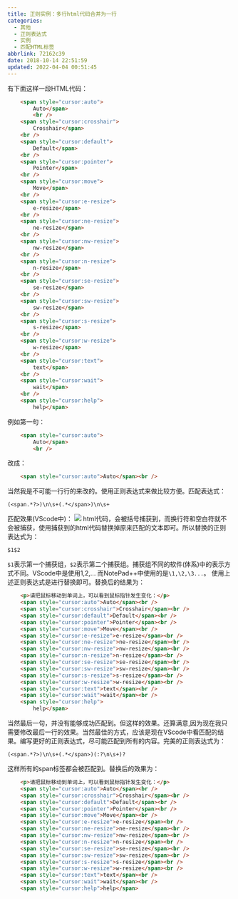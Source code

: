 ```yaml
---
title: 正则实例：多行html代码合并为一行
categories: 
  - 其他
  - 正则表达式
  - 实例
  - 匹配HTML标签
abbrlink: 72162c39
date: 2018-10-14 22:51:59
updated: 2022-04-04 00:51:45
---
```

有下面这样一段HTML代码：
```html
    <span style="cursor:auto">
        Auto</span>
        <br />
    <span style="cursor:crosshair">
        Crosshair</span>
    <br />
    <span style="cursor:default">
        Default</span>
    <br />
    <span style="cursor:pointer">
        Pointer</span>
    <br />
    <span style="cursor:move">
        Move</span>
    <br />
    <span style="cursor:e-resize">
        e-resize</span>
    <br />
    <span style="cursor:ne-resize">
        ne-resize</span>
    <br />
    <span style="cursor:nw-resize">
        nw-resize</span>
    <br />
    <span style="cursor:n-resize">
        n-resize</span>
    <br />
    <span style="cursor:se-resize">
        se-resize</span>
    <br />
    <span style="cursor:sw-resize">
        sw-resize</span>
    <br />
    <span style="cursor:s-resize">
        s-resize</span>
    <br />
    <span style="cursor:w-resize">
        w-resize</span>
    <br />
    <span style="cursor:text">
        text</span>
    <br />
    <span style="cursor:wait">
        wait</span>
    <br />
    <span style="cursor:help">
        help</span>
```
例如第一句：
```html
    <span style="cursor:auto">
        Auto</span>
        <br />
```
改成：
```html
    <span style="cursor:auto">Auto</span><br />
```
当然我是不可能一行行的来改的。使用正则表达式来做比较方便。匹配表达式：
```
(<span.*?>)\n\s+(.*</span>)\n\s+
```
匹配效果(VScode中)：
![](https://image-1257720033.cos.ap-shanghai.myqcloud.com/blog/%E6%AD%A3%E5%88%99%E8%A1%A8%E8%BE%BE%E5%BC%8F/%E5%BA%94%E7%94%A8/%E5%8C%B9%E9%85%8DHTML/%E5%A4%9A%E8%A1%8Chtml%E5%90%88%E5%B9%B6%E4%B8%BA%E4%B8%80%E8%A1%8C.png)
html代码，会被括号捕获到，而换行符和空白符就不会被捕获，使用捕获到的html代码替换掉原来匹配的文本即可。所以替换的正则表达式为：
```
$1$2
```
`$1`表示第一个捕获组，`$2`表示第二个捕获组。捕获组不同的软件(体系)中的表示方式不同。VScode中是使用$1,$2,... 而NotePad++中使用的是`\1,\2,\3...`。
使用上述正则表达式是进行替换即可。替换后的结果为：
```html
    <p>请把鼠标移动到单词上，可以看到鼠标指针发生变化：</p>
    <span style="cursor:auto">Auto</span><br />
    <span style="cursor:crosshair">Crosshair</span><br />
    <span style="cursor:default">Default</span><br />
    <span style="cursor:pointer">Pointer</span><br />
    <span style="cursor:move">Move</span><br />
    <span style="cursor:e-resize">e-resize</span><br />
    <span style="cursor:ne-resize">ne-resize</span><br />
    <span style="cursor:nw-resize">nw-resize</span><br />
    <span style="cursor:n-resize">n-resize</span><br />
    <span style="cursor:se-resize">se-resize</span><br />
    <span style="cursor:sw-resize">sw-resize</span><br />
    <span style="cursor:s-resize">s-resize</span><br />
    <span style="cursor:w-resize">w-resize</span><br />
    <span style="cursor:text">text</span><br />
    <span style="cursor:wait">wait</span><br />
    <span style="cursor:help">
        help</span>
```
当然最后一句，并没有能够成功匹配到。但这样的效果。还算满意,因为现在我只需要修改最后一行的效果。当然最佳的方式，应该是现在VScode中看匹配的结果。编写更好的正则表达式，尽可能匹配到所有的内容。完美的正则表达式为：
```
(<span.*?>)\n\s+(.*</span>)(:?\n\s+)?
```
这样所有的span标签都会被匹配到。替换后的效果为：
```html
    <p>请把鼠标移动到单词上，可以看到鼠标指针发生变化：</p>
    <span style="cursor:auto">Auto</span><br />
    <span style="cursor:crosshair">Crosshair</span><br />
    <span style="cursor:default">Default</span><br />
    <span style="cursor:pointer">Pointer</span><br />
    <span style="cursor:move">Move</span><br />
    <span style="cursor:e-resize">e-resize</span><br />
    <span style="cursor:ne-resize">ne-resize</span><br />
    <span style="cursor:nw-resize">nw-resize</span><br />
    <span style="cursor:n-resize">n-resize</span><br />
    <span style="cursor:se-resize">se-resize</span><br />
    <span style="cursor:sw-resize">sw-resize</span><br />
    <span style="cursor:s-resize">s-resize</span><br />
    <span style="cursor:w-resize">w-resize</span><br />
    <span style="cursor:text">text</span><br />
    <span style="cursor:wait">wait</span><br />
    <span style="cursor:help">help</span>
```
